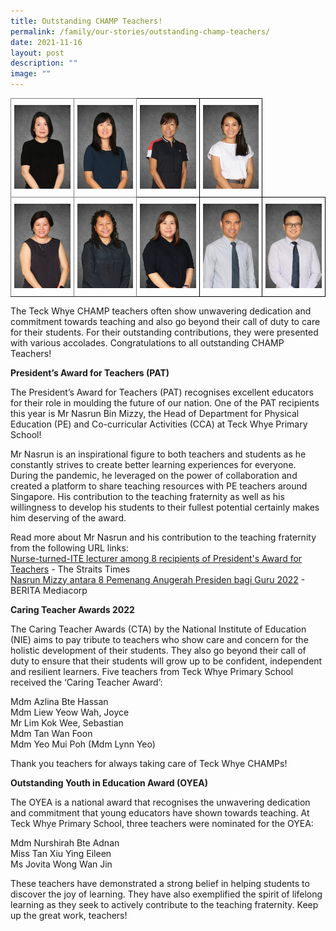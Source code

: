 ```yaml
---
title: Outstanding CHAMP Teachers!
permalink: /family/our-stories/outstanding-champ-teachers/
date: 2021-11-16
layout: post
description: ""
image: ""
---
```

<style type="text/css">
.tg  {border-collapse:collapse;border-spacing:0;}
.tg td{border-color:black;border-style:solid;border-width:1px;font-family:Arial, sans-serif;font-size:14px;
  overflow:hidden;padding:10px 5px;word-break:normal;}
.tg th{border-color:black;border-style:solid;border-width:1px;font-family:Arial, sans-serif;font-size:14px;
  font-weight:normal;overflow:hidden;padding:10px 5px;word-break:normal;}
.tg .tg-0pky{border-color:inherit;text-align:left;vertical-align:top}
.tg .tg-0lax{text-align:left;vertical-align:top}
</style>
<table class="tg">
<thead>
  <tr>
    <th class="tg-0pky"><img src="/images/MdmYeoMuiPohLynn.jpg" style="width:400px"></th>
    <th class="tg-0pky"><img src="/images/MissJovitaWongWanJin.jpg" style="width:400px"></th>
    <th class="tg-0lax"><img src="/images/MdmJoyceLiew1.jpg" style="width:400px"></th>
    <th class="tg-0lax"><img src="/images/MdmNurshirahBteAdnan1.jpg" style="width:400px"></th>
  </tr>
</thead>
<tbody>
  <tr>
    <td class="tg-0pky"><img src="/images/MdmTanWanFoon1.jpg" style="width:400px"></td>
    <td class="tg-0pky"><img src="/images/MdmAzlinaBteHassan.jpg" style="width:400px"></td>
    <td class="tg-0lax"><img src="/images/MissTanXiuYingEileen.jpg" style="width:400px"></td>
    <td class="tg-0lax"><img src="/images/MrNasrunMizzy.jpg" style="width:400px"></td>
		<td class="tg-0lax"><img src="/images/MrSebastianLimKokWee.jpg" style="width:400px"></td>
  </tr>
</tbody>
</table>

The Teck Whye CHAMP teachers often show unwavering dedication and commitment towards teaching and also go beyond their call of duty to care for their students. For their outstanding contributions, they were presented with various accolades. Congratulations to all outstanding CHAMP Teachers!

**President’s Award for Teachers (PAT)**

The President’s Award for Teachers (PAT) recognises excellent educators for their role in moulding the future of our nation. One of the PAT recipients this year is Mr Nasrun Bin Mizzy, the Head of Department for Physical Education (PE) and Co-curricular Activities (CCA) at Teck Whye Primary School!

Mr Nasrun is an inspirational figure to both teachers and students as he constantly strives to create better learning experiences for everyone. During the pandemic, he leveraged on the power of collaboration and created a platform to share teaching resources with PE teachers around Singapore. His contribution to the teaching fraternity as well as his willingness to develop his students to their fullest potential certainly makes him deserving of the award.

Read more about Mr Nasrun and his contribution to the teaching fraternity from the following URL links:  
[Nurse-turned-ITE lecturer among 8 recipients of President's Award for Teachers](https://www.straitstimes.com/singapore/nurse-turned-ite-lecturer-among-8-winners-of-presidents-award-for-teachers#:~:text=Min%20Daily%20News-,Nurse%2Dturned%2DITE%20lecturer%20among%208%20recipients,of%20President's%20Award%20for%20Teachers&text=SINGAPORE%20%2D%20Ms%20Pauline%20Hu%2C%2050,that%20she%20could%20help%20others) \- The Straits Times  
[Nasrun Mizzy antara 8 Pemenang Anugerah Presiden bagi Guru 2022](https://berita.mediacorp.sg/singapura/nasrun-mizzy-antara-8-pemenang-anugerah-presiden-bagi-guru-2022-687276) \- BERITA Mediacorp

**Caring Teacher Awards 2022**

The Caring Teacher Awards (CTA) by the National Institute of Education (NIE) aims to pay tribute to teachers who show care and concern for the holistic development of their students. They also go beyond their call of duty to ensure that their students will grow up to be confident, independent and resilient learners. Five teachers from Teck Whye Primary School received the ‘Caring Teacher Award’:

Mdm Azlina Bte Hassan  
Mdm Liew Yeow Wah, Joyce  
Mr Lim Kok Wee, Sebastian  
Mdm Tan Wan Foon  
Mdm Yeo Mui Poh (Mdm Lynn Yeo)

Thank you teachers for always taking care of Teck Whye CHAMPs!

**Outstanding Youth in Education Award (OYEA)**

The OYEA is a national award that recognises the unwavering dedication and commitment that young educators have shown towards teaching. At Teck Whye Primary School, three teachers were nominated for the OYEA:

Mdm Nurshirah Bte Adnan  
Miss Tan Xiu Ying Eileen  
Ms Jovita Wong Wan Jin

These teachers have demonstrated a strong belief in helping students to discover the joy of learning. They have also exemplified the spirit of lifelong learning as they seek to actively contribute to the teaching fraternity. Keep up the great work, teachers!
